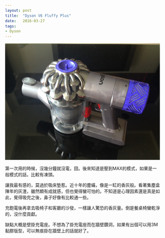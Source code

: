 ```yaml
---
layout: post
title:  "Dyson V6 Fluffy Plus"
date:   2016-03-27
tags:
- Dyson
---
```


![Dyson V6 Fluffy Plus](/assets/media/2016-03-27-dyson-v6-fluffy-plus.jpg)

第一次用的時候，沒幾分鐘就沒電，囧。後來知道是壓到MAX的模式，如果是一般模式的話，比較有凍頭。

讓我最有感的，莫過於吸床墊惹。近十年的塵蟎，像是一缸的香灰般。看著集塵盒陳年的灰渣，雖然頗有成就感，但也覺得蠻可怕的。不知道是心理因素還是真是如此，覺得吸完之後，鼻子好像有比較通一些。

充飽電後再拿去吸椅子和客廳的沙發，一樣讓人驚恐的香灰量。倒是餐桌椅蠻乾淨的，沒什麼貢獻。

缺點大概是壁掛充電座。不想為了掛充電座而在牆壁鑽洞，如果有出個可以用3M黏膠版型，可以無痕掛在牆壁上的話就好了。